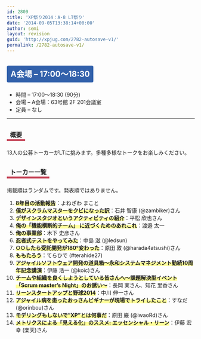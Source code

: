 ```yaml
---
id: 2809
title: 'XP祭り2014：A-8 LT祭り'
date: '2014-09-05T13:38:14+00:00'
author: semi
layout: revision
guid: 'http://xpjug.com/2782-autosave-v1/'
permalink: /2782-autosave-v1/
---
```


## <span style="color:#FFFFFF; background-color:#3261AB; margin:0 0 30px 0; padding:10px 10px; border-radius:4px; line-height:2.5;">A会場 – 17:00〜18:30</span>

- 時間 – 17:00〜18:30 (90分)
- 会場 – A会場：63号館 2F 201会議室
- 定員 – なし

---

### <span style="margin:0 0 10px 0; padding:2px 8px; border-width:0 0 5px 0; border-color:#C6485B; border-style:solid; line-height:2.5;">概要</span>

13人の公募トーカーがLTに挑みます。多種多様なトークをお楽しみください。

### <span style="margin:0 0 10px 0; padding:2px 8px; border-width:0 0 5px 0; border-color:#C6485B; border-style:solid; line-height:2.5;">トーカー一覧</span>

掲載順はランダムです。発表順ではありません。

1. <span style="font-weight:bold; background:linear-gradient(transparent 40%, #ff9 40%);">8年目の活動報告</span>：よねざわ まこと
2. <span style="font-weight:bold; background:linear-gradient(transparent 40%, #ff9 40%);">僕がスクラムマスターをクビになった訳</span>：石井 智康 (@zambiker)さん
3. <span style="font-weight:bold; background:linear-gradient(transparent 40%, #ff9 40%);">デザインスタジオというアクティビティの紹介</span>：平松 欣也さん
4. <span style="font-weight:bold; background:linear-gradient(transparent 40%, #ff9 40%);">俺の「機能横断的チーム」 に近づくためのあれこれ</span>：渡邉 太一
5. <span style="font-weight:bold; background:linear-gradient(transparent 40%, #ff9 40%);">俺の事業部</span>：木下 史彦さん
6. <span style="font-weight:bold; background:linear-gradient(transparent 40%, #ff9 40%);">忍者式テストをやってみた</span>：中島 滋 (@ledsun)
7. <span style="font-weight:bold; background:linear-gradient(transparent 40%, #ff9 40%);">○○したら受託開発が180°変わった</span>：原田 敦 (@harada4atsushi)さん
8. <span style="font-weight:bold; background:linear-gradient(transparent 40%, #ff9 40%);">ももたろう</span>：てらひで (#terahide27)
9. <span style="font-weight:bold; background:linear-gradient(transparent 40%, #ff9 40%);">アジャイルソフトウェア開発の道具箱～永和システムマネジメント勤続10周年記念講演</span>：伊藤 浩一 (@koic)さん
10. <span style="font-weight:bold; background:linear-gradient(transparent 40%, #ff9 40%);">チームや組織を良くしようとしている皆さんへ〜課題解決型イベント「Scrum master’s Night」のお誘い〜</span>：長岡 実さん、知花 里香さん
11. <span style="font-weight:bold; background:linear-gradient(transparent 40%, #ff9 40%);">リーンスタートアップと野球2014</span>：中川 伸一さん
12. <span style="font-weight:bold; background:linear-gradient(transparent 40%, #ff9 40%);">アジャイル病を患ったおっさんビギナーが現場でトライしたこと</span>：すなだ (@orinbou)さん
13. <span style="font-weight:bold; background:linear-gradient(transparent 40%, #ff9 40%);">モデリングもしないで”XP”とは何事だ</span>：原田 巌 (@iwaoRd)さん
14. <span style="font-weight:bold; background:linear-gradient(transparent 40%, #ff9 40%);">メトリクスによる「見える化」のススメ: エッセンシャル・リーン</span>：伊藤 宏幸 (楽天)さん